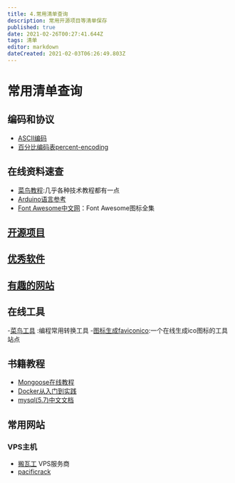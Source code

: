 ```yaml
---
title: 4.常用清单查询
description: 常用开源项目等清单保存
published: true
date: 2021-02-26T00:27:41.644Z
tags: 清单
editor: markdown
dateCreated: 2021-02-03T06:26:49.803Z
---
```


# 常用清单查询

## 编码和协议

- [ASCII编码](/fav-lists/ascii-code)
- [百分比编码表percent-encoding](/fav-lists/percent-encoding)

## 在线资料速查

- [菜鸟教程](https://www.runoob.com/):几乎各种技术教程都有一点
- [Arduino语言参考](https://www.arduino.cc/reference/en/)
- [Font Awesome中文网](http://www.fontawesome.com.cn/faicons/)：Font Awesome图标全集


## [开源项目](/fav-lists/opensource-projects)

## [优秀软件](/fav-lists/best-softwares)

## [有趣的网站](/fav-lists/webs-funny)

## 在线工具
-[菜鸟工具](https://c.runoob.com/) :编程常用转换工具
-[图标生成faviconico](http://www.faviconico.org/):一个在线生成ico图标的工具站点

## 书籍教程
- [Mongoose在线教程](https://wohugb.gitbooks.io/mongoose/content/)
- [Docker从入门到实践](https://yeasy.gitbook.io/docker_practice/)
- [mysql(5.7)中文文档](https://www.docs4dev.com/docs/zh/mysql/5.7/reference)

## 常用网站

### VPS主机
- [搬瓦工](https://bwh1.net/index.php) VPS服务商
- [pacificrack](https://pacificrack.com/)



